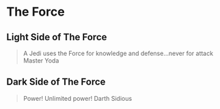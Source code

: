 # The Force

## Light Side of The Force
>A Jedi uses the Force for knowledge and defense...never for attack
>Master Yoda

## Dark Side of The Force

>Power! Unlimited power!
>Darth Sidious

